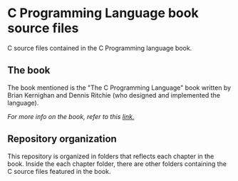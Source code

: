 # C Programming Language book source files
C source files contained in the C Programming language book.

## The book
The book mentioned is the "The C Programming Language" book written by Brian Kernighan and Dennis Ritchie 
(who designed and implemented the language).

*For more info on the book, refer to this <a href="https://en.wikipedia.org/wiki/The_C_Programming_Language">link.</a>*

## Repository organization
This repository is organized in folders that reflects each chapter in the book. Inside the each chapter folder,
there are other folders containing the C source files featured in the book.
